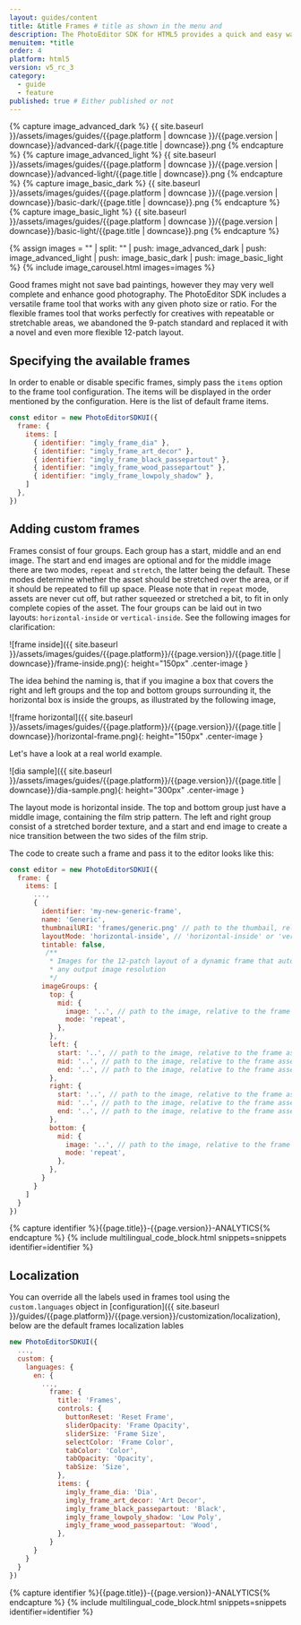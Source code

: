 ```yaml
---
layout: guides/content
title: &title Frames # title as shown in the menu and
description: The PhotoEditor SDK for HTML5 provides a quick and easy way for adding frames to any creative. Learn how to add custom frame assets to the library.
menuitem: *title
order: 4
platform: html5
version: v5_rc_3
category:
  - guide
  - feature
published: true # Either published or not
---
```

<!-- ![{{page.title}} tool]({{ site.baseurl }}/assets/images/guides/{{page.platform | downcase }}/{{page.version | downcase}}/{{page.title | downcase}}.jpg){: .center-image style="padding: 20px; max-height: 400px;"} -->

{% capture image_advanced_dark %}
{{ site.baseurl }}/assets/images/guides/{{page.platform | downcase }}/{{page.version | downcase}}/advanced-dark/{{page.title | downcase}}.png
{% endcapture %}
{% capture image_advanced_light %}
{{ site.baseurl }}/assets/images/guides/{{page.platform | downcase }}/{{page.version | downcase}}/advanced-light/{{page.title | downcase}}.png
{% endcapture %}
{% capture image_basic_dark %}
{{ site.baseurl }}/assets/images/guides/{{page.platform | downcase }}/{{page.version | downcase}}/basic-dark/{{page.title | downcase}}.png
{% endcapture %}
{% capture image_basic_light %}
{{ site.baseurl }}/assets/images/guides/{{page.platform | downcase }}/{{page.version | downcase}}/basic-light/{{page.title | downcase}}.png
{% endcapture %}

{% assign images = "" | split: "" | push: image_advanced_dark | push: image_advanced_light | push: image_basic_dark | push: image_basic_light %}
{% include image_carousel.html images=images %}

Good frames might not save bad paintings, however they may very well complete and enhance good photography. The PhotoEditor SDK includes a versatile frame tool that works with any given photo size or ratio. For the flexible frames tool that works perfectly for creatives with repeatable or stretchable areas, we abandoned the 9-patch standard and replaced it with a novel and even more flexible 12-patch layout.

## Specifying the available frames

In order to enable or disable specific frames, simply pass the `items` option to the frame tool configuration. The items will be displayed in the order mentioned by the configuration. Here is the list of default frame items.

```js
const editor = new PhotoEditorSDKUI({
  frame: {
    items: [
      { identifier: "imgly_frame_dia" },
      { identifier: "imgly_frame_art_decor" },
      { identifier: "imgly_frame_black_passepartout" },
      { identifier: "imgly_frame_wood_passepartout" },
      { identifier: "imgly_frame_lowpoly_shadow" },
    ]
  },
})
```

## Adding custom frames

Frames consist of four groups. Each group has a start, middle and an end image. The start and end images are optional and for the middle image there are two modes, `repeat` and `stretch`, the latter being the default. These modes determine whether the asset should be stretched over the area, or if it should be repeated to fill up space. Please note that in `repeat` mode, assets are never cut off, but rather squeezed or stretched a bit, to fit in only complete copies of the asset.
The four groups can be laid out in two layouts: `horizontal-inside` or `vertical-inside`. See the following images for clarification:

![frame inside]({{ site.baseurl }}/assets/images/guides/{{page.platform}}/{{page.version}}/{{page.title | downcase}}/frame-inside.png){: height="150px" .center-image }

The idea behind the naming is, that if you imagine a box that covers the right and left groups and the top and bottom groups surrounding it,
the horizontal box is inside the groups, as illustrated by the following image,

![frame horizontal]({{ site.baseurl }}/assets/images/guides/{{page.platform}}/{{page.version}}/{{page.title | downcase}}/horizontal-frame.png){: height="150px" .center-image }

Let's have a look at a real world example.

![dia sample]({{ site.baseurl }}/assets/images/guides/{{page.platform}}/{{page.version}}/{{page.title | downcase}}/dia-sample.png){: height="300px" .center-image }

The layout mode is horizontal inside. The top and bottom group just have a middle image, containing the film strip pattern.
The left and right group consist of a stretched border texture, and a start and end image to create a nice transition between the two sides of the film strip.

The code to create such a frame and pass it to the editor looks like this:

```js
const editor = new PhotoEditorSDKUI({
  frame: {
    items: [
      ...,
      {
        identifier: 'my-new-generic-frame',
        name: 'Generic',
        thumbnailURI: 'frames/generic.png' // path to the thumbail, relative to the frame asset directory
        layoutMode: 'horizontal-inside', // 'horizontal-inside' or 'vertical-inside'
        tintable: false, 
         /**
          * Images for the 12-patch layout of a dynamic frame that automatically adapts to
          * any output image resolution
          */
        imageGroups: {
          top: {
            mid: {
              image: '..', // path to the image, relative to the frame asset directory
              mode: 'repeat',
            },
          },
          left: {
            start: '..', // path to the image, relative to the frame asset directory
            mid: '..', // path to the image, relative to the frame asset directory
            end: '..', // path to the image, relative to the frame asset directory
          },
          right: {
            start: '..', // path to the image, relative to the frame asset directory
            mid: '..', // path to the image, relative to the frame asset directory
            end: '..', // path to the image, relative to the frame asset directory
          },
          bottom: {
            mid: {
              image: '..', // path to the image, relative to the frame asset directory
              mode: 'repeat',
            },
          },
        }
      }
    ]
  }
})

```

{% capture identifier %}{{page.title}}-{{page.version}}-ANALYTICS{% endcapture %}
{% include multilingual_code_block.html snippets=snippets identifier=identifier %}

## Localization

You can override all the labels used in frames tool using the `custom.languages` object in [configuration]({{ site.baseurl }}/guides/{{page.platform}}/{{page.version}}/customization/localization), below are the default frames localization lables

```js
new PhotoEditorSDKUI({
  ...,
  custom: {
    languages: {
      en: {
        ...,
          frame: {
            title: 'Frames',
            controls: {
              buttonReset: 'Reset Frame',
              sliderOpacity: 'Frame Opacity',
              sliderSize: 'Frame Size',
              selectColor: 'Frame Color',
              tabColor: 'Color',
              tabOpacity: 'Opacity',
              tabSize: 'Size',
            },
            items: {
              imgly_frame_dia: 'Dia',
              imgly_frame_art_decor: 'Art Decor',
              imgly_frame_black_passepartout: 'Black',
              imgly_frame_lowpoly_shadow: 'Low Poly',
              imgly_frame_wood_passepartout: 'Wood',
            },
          }
      }
    }
  }
})

```
{% capture identifier %}{{page.title}}-{{page.version}}-ANALYTICS{% endcapture %}
{% include multilingual_code_block.html snippets=snippets identifier=identifier %}